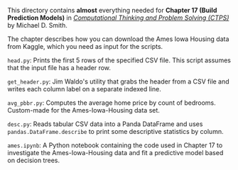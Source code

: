 This directory contains **almost** everything needed for
**Chapter 17 (Build Prediction Models)** in
[*Computational Thinking and Problem Solving (CTPS)*](https://profsmith89.github.io/ctps/ctps.html)
by Michael D. Smith.

The chapter describes how you can download
the Ames Iowa Housing data from Kaggle, which you need as
input for the scripts.

`head.py`: Prints the first 5 rows of the specified CSV file.
This script assumes that the input file has a header row.

`get_header.py`: Jim Waldo's utility that grabs the header
from a CSV file and writes each column label on a separate
indexed line.

`avg_pbbr.py`: Computes the average home price by count
of bedrooms. Custom-made for the Ames-Iowa-Housing data set.

`desc.py`: Reads tabular CSV data into a Panda DataFrame
and uses `pandas.DataFrame.describe` to print some descriptive
statistics by column.

`ames.ipynb`: A Python notebook containing the code used
in Chapter 17 to investigate the Ames-Iowa-Housing data
and fit a predictive model based on decision trees.
